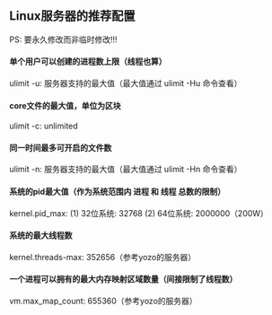 ## Linux服务器的推荐配置
PS: 要永久修改而非临时修改!!!

#### 单个用户可以创建的进程数上限（线程也算）
ulimit -u: 服务器支持的最大值（最大值通过 ulimit -Hu 命令查看）

#### core文件的最大值，单位为区块
ulimit -c: unlimited

#### 同一时间最多可开启的文件数
ulimit -n: 服务器支持的最大值（最大值通过 ulimit -Hn 命令查看）

#### 系统的pid最大值（作为系统范围内 进程 和 线程 总数的限制）
kernel.pid_max: (1) 32位系统: 32768
                (2) 64位系统: 2000000（200W）

#### 系统的最大线程数
kernel.threads-max: 352656（参考yozo的服务器）

#### 一个进程可以拥有的最大内存映射区域数量（间接限制了线程数）
vm.max_map_count:   655360（参考yozo的服务器）
